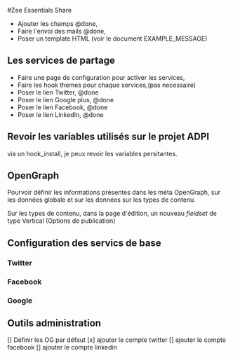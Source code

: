 #Zee Essentials Share


- Ajouter les champs @done,
- Faire l'envoi des mails @done,
- Poser un template HTML (voir le document EXAMPLE_MESSAGE)

## Les services de partage
- Faire une page de configuration pour activer les services,
- Faire les hook themes pour chaque services,(pas necessaire)
- Poser le lien Twitter, @done
- Poser le lien Google plus, @done
- Poser le lien Facebook, @done
- Poser le lien LinkedIn, @done


## Revoir les variables utilisés sur le projet ADPI
via un hook_install, je peux revoir les variables persitantes.

## OpenGraph
Pourvoir définir les informations présentes 
dans les méta OpenGraph, sur les données globale et sur 
les données sur les types de contenu.

Sur les types de contenu, dans la page d'édition, un nouveau *fieldset*
de type Vertical (Options de publication) 

## Configuration des servics de base
### Twitter
### Facebook
### Google


## Outils administration
[] Définir les OG par défaut
[x] ajouter le compte twitter
[] ajouter le compte facebook
[] ajouter le compte linkedin

